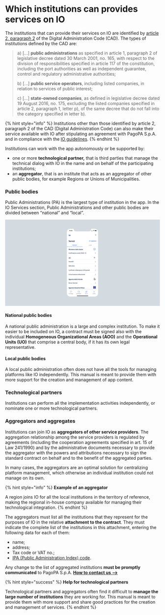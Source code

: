 # Which institutions can provides services on IO

The institutions that can provide their services on IO are identified by [article 2, paragraph 2](https://docs.italia.it/italia/piano-triennale-ict/codice-amministrazione-digitale-docs/it/v2018-09-28/\_rst/capo1\_sezione1\_art2.html) of the Digital Administration Code (CAD). The types of institutions defined by the CAD are:

> a) \[...] **public administrations** as specified in article 1, paragraph 2 of legislative decree dated 30 March 2001, no. 165, with respect to the division of responsibilities specified in article 117 of the constitution, including the port authorities as well as independent guarantee, control and regulatory administrative authorities;
>
> b) \[...] **public service operators**, including listed companies, in relation to services of public interest;
>
> c) \[...] **state-owned companies**, as defined in legislative decree dated 19 August 2016, no. 175, excluding the listed companies specified in article 2, paragraph 1, letter p), of the same decree that do not fall into the category specified in letter b).

{% hint style="info" %}
Institutions other than those identified by article 2, paragraph 2 of the CAD (Digital Administration Code) can also make their service available with IO after stipulating an agreement with PagoPA S.p.A. and in compliance with the [IO guidelines](https://trasparenza.agid.gov.it/moduli/downloadFile.php?file=oggetto\_allegati/213121604430O\_\_OLG+Punto+accesso+telematico+servizi+PA\_3.11.2021.pdf).
{% endhint %}

Institutions can work with the app autonomously or be supported by:

* one or more **technological partner,** that is third parties that manage the technical dialog with IO in the name and on behalf of the participating institutions;
* an **aggregator**, that is an institute that acts as an aggregator of other public bodies, for example Regions or Unions of Municipalities.

### Public bodies

Public Administrations (PA) is the largest type of institution in the app. In the IO Services section, Public Administrations and other public bodies are divided between “national” and “local”.

![The Services sections of the IO app](../.gitbook/assets/servizi.png)

#### **National public bodies**

A national public administration is a large and complex institution. To make it easier to be included on IO, a contract must be signed also with the individual **Homogeneous Organizational Areas (AOO)** and the **Operational Units (UO)** that comprise a central body, if it has its own legal representative.

#### **Local public bodies**

A local public administration often does not have all the tools for managing platforms like IO independently. This manual is meant to provide them with more support for the creation and management of app content.

### Technological partners

Institutions can perform all the implementation activities independently, or nominate one or more technological partners.

### Aggregators and aggregates

Institutions can join IO as **aggregators of other service providers**. The aggregation relationship among the service providers is regulated by agreements (including the cooperation agreements specified in art. 15 of Law 241/1990) and by the administrative documents necessary to provide the aggregator with the powers and attributions necessary to sign the standard contract on behalf and to the benefit of the aggregated parties.

In many cases, the aggregators are an optimal solution for centralizing platform management, which otherwise an individual institution could not manage on its own.

{% hint style="info" %}
**Example of** **an aggregator**

A region joins IO for all the local institutions in the territory of reference, making the regional in-house company available for managing their technological integration.
{% endhint %}

The aggregators must list all the institutions that they represent for the purposes of IO in the relative **attachment to the contract**. They must indicate the complete list of the institutions in this attachment, entering the following data for each of them:

* name;
* address;
* Tax code or VAT no.;
* [IPA (Public Administration Index) code](https://www.indicepa.gov.it/ipa-portale/consultazione/indirizzo-sede/ricerca-ente).

Any change to the list of aggregated institutions **must be promptly communicated** to PagoPA S.p.A. [**How to contact us -->**](https://github.com/pagopa/devportal-docs/blob/docs/from-gitbook/docs/MU2KpdcNBNLyeD4kR4n2/appendix/contacts.md)

{% hint style="success" %}
**Help for technological partners**

Technological partners and aggregators often find it difficult to **manage the large number of institutions** they are working for. This manual is meant to provide them with more support and share good practices for the creation and management of services.
{% endhint %}
